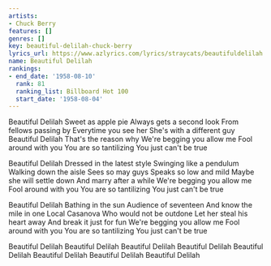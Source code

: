 ```yaml
---
artists:
- Chuck Berry
features: []
genres: []
key: beautiful-delilah-chuck-berry
lyrics_url: https://www.azlyrics.com/lyrics/straycats/beautifuldelilah.html
name: Beautiful Delilah
rankings:
- end_date: '1958-08-10'
  rank: 81
  ranking_list: Billboard Hot 100
  start_date: '1958-08-04'
---
```


Beautiful Delilah
Sweet as apple pie
Always gets a second look
From fellows passing by
Everytime you see her
She's with a different guy
Beautiful Delilah
That's the reason why
We're begging you allow me
Fool around with you
You are so tantilizing
You just can't be true

Beautiful Delilah
Dressed in the latest style
Swinging like a pendulum
Walking down the aisle
Sees so may guys
Speaks so low and mild
Maybe she will settle down
And marry after a while
We're begging you allow me
Fool around with you
You are so tantilizing
You just can't be true

Beautiful Delilah
Bathing in the sun
Audience of seventeen
And know the mile in one
Local Casanova
Who would not be outdone
Let her steal his heart away
And break it just for fun
We're begging you allow me
Fool around with you
You are so tantilizing
You just can't be true

Beautiful Delilah
Beautiful Delilah
Beautiful Delilah
Beautiful Delilah
Beautiful Delilah
Beautiful Delilah
Beautiful Delilah
Beautiful Delilah



